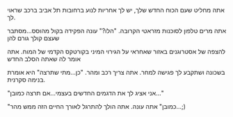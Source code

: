 אתה מחליט שעם הכוח החדש שלך, יש לך אחריות לנוע ברחובות תל אביב ברכב שראוי לך.

אתה מרים טלפון לסוכנות מזראטי הקרובה. "הלו?" עונה הפקידה בקול מהוסס...מסתבר שעצם קולך גורם להן 

להצפה של אסטרוגנים באזור שאחראי על הגירוי המיני בקורטקס הקדמי של המוח. אתה אומר לה שאתה הסלב החדש

בשכונה ושתקבע לך פגישה למחר. אתה צריך רכב ומהר. "כן...מתי שתרצה" היא אומרת בנימה סקרנית.

"אני אציג לך את הדגמים החדשים בעצמי...אם תרצה כמובן..."

"כמובן" אתה עונה. אתה הולך להתרגל לאורך החיים הזה ממש מהר...;)